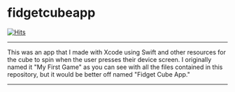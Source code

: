 # fidgetcubeapp

[![Hits](https://hits.seeyoufarm.com/api/count/incr/badge.svg?url=https%3A%2F%2Fgithub.com%2Fgjbae1212%2Fhit-counter&count_bg=%234B7A26&title_bg=%23925500&icon=&icon_color=%23E7E7E7&title=hits&edge_flat=false)](https://hits.seeyoufarm.com)

---
This was an app that I made with Xcode using Swift and other resources for the cube to spin when the user presses their device screen.
I originally named it "My First Game" as you can see with all the files contained in this repository, but it would be better off named "Fidget Cube App."

____
